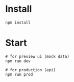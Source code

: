 

# Install
```
npm install
```

# Start
```
# for preview ui (mock data)
npm run dev

# for production (api)
npm run prod
```
